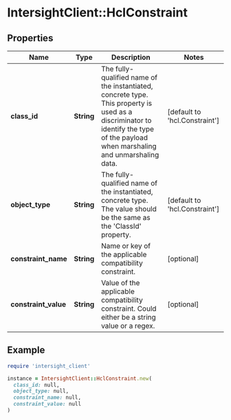 # IntersightClient::HclConstraint

## Properties

| Name | Type | Description | Notes |
| ---- | ---- | ----------- | ----- |
| **class_id** | **String** | The fully-qualified name of the instantiated, concrete type. This property is used as a discriminator to identify the type of the payload when marshaling and unmarshaling data. | [default to &#39;hcl.Constraint&#39;] |
| **object_type** | **String** | The fully-qualified name of the instantiated, concrete type. The value should be the same as the &#39;ClassId&#39; property. | [default to &#39;hcl.Constraint&#39;] |
| **constraint_name** | **String** | Name or key of the applicable compatibility constraint. | [optional] |
| **constraint_value** | **String** | Value of the applicable compatibility constraint. Could either be a string value or a regex. | [optional] |

## Example

```ruby
require 'intersight_client'

instance = IntersightClient::HclConstraint.new(
  class_id: null,
  object_type: null,
  constraint_name: null,
  constraint_value: null
)
```

